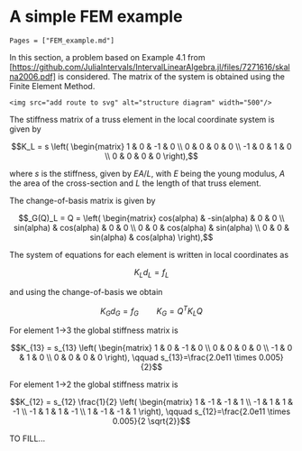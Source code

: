 # A simple FEM example

```@contents
Pages = ["FEM_example.md"]
```

In this section, a problem based on Example 4.1 from [https://github.com/JuliaIntervals/IntervalLinearAlgebra.jl/files/7271616/skalna2006.pdf] is considered. The matrix of the system is obtained using the Finite Element Method.

```@raw html
<img src="add route to svg" alt="structure diagram" width="500"/>
```

The stiffness matrix of a truss element in the local coordinate system is given by
```math
K_L = s
\left(
  \begin{matrix}
  1 & 0 & -1 & 0 \\
  0 & 0 &  0 & 0 \\
 -1 & 0 &  1 & 0 \\
  0 & 0 &  0 & 0
\right),
```
where $s$ is the stiffness, given by $EA/L$, with $E$ being the young modulus, $A$ the area of the cross-section and $L$ the length of that truss element.

The change-of-basis matrix is given by
```math
_G(Q)_L = Q =
\left(
  \begin{matrix}
  cos(alpha) & -sin(alpha) & 0 & 0 \\
  sin(alpha) & cos(alpha) &  0 & 0 \\
  0 & 0 &  cos(alpha) & sin(alpha) \\
  0 & 0 &  sin(alpha) & cos(alpha)
\right),
```

The system of equations for each element is written in local coordinates as
```math
K_L d_L = f_L
```
and using the change-of-basis we obtain
```math
K_G d_G = f_G \qquad K_G = Q^T K_L Q
```

For element 1->3 the global stiffness matrix is
```math
K_{13} = s_{13}
\left(
  \begin{matrix}
  1 & 0 & -1 & 0 \\
  0 & 0 &  0 & 0 \\
 -1 & 0 &  1 & 0 \\
  0 & 0 &  0 & 0
\right), \qquad s_{13}=\frac{2.0e11 \times 0.005}{2}
```

For element 1->2 the global stiffness matrix is
```math
K_{12} = s_{12} \frac{1}{2}
\left(
  \begin{matrix}
  1 & -1 & -1 & 1 \\
  -1 & 1 &  1 & -1 \\
 -1 & 1 &  1 & -1 \\
  1 & -1 &  -1 & 1
\right), \qquad s_{12}=\frac{2.0e11 \times 0.005}{2 \sqrt{2}}
```

TO FILL...
